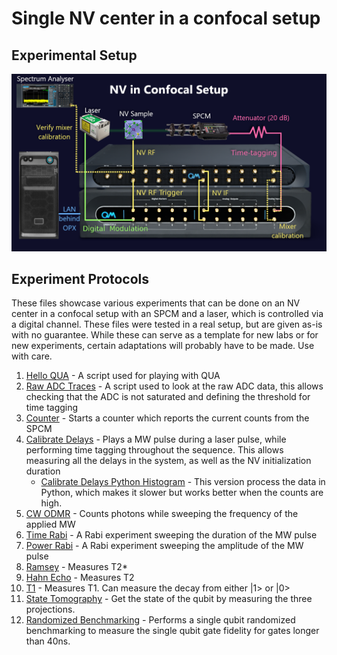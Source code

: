 # Single NV center in a confocal setup
## Experimental Setup
![connectivity diagram](connectivity.png)

## Experiment Protocols
These files showcase various experiments that can be done on an NV center in a confocal setup with an SPCM and a laser,
which is controlled via a digital channel.
These files were tested in a real setup, but are given as-is with no guarantee.
While these can serve as a template for new labs or for new experiments, certain adaptations will probably have to be made.
Use with care.

1. [Hello QUA](01_hello_qua.py) - A script used for playing with QUA
2. [Raw ADC Traces](02_raw_adc_traces.py) - A script used to look at the raw ADC data, this allows checking that the ADC is
not saturated and defining the threshold for time tagging
3. [Counter](03_counter.py) - Starts a counter which reports the current counts from the SPCM
4. [Calibrate Delays](04_calibrate_delays.py) - Plays a MW pulse during a laser pulse, while performing time tagging 
throughout the sequence. This allows measuring all the delays in the system, as well as the NV initialization duration
    * [Calibrate Delays Python Histogram](04_calibrate_delays_python_histogram.py) - This version process the data in 
Python, which makes it slower but works better when the counts are high.
5. [CW ODMR](05_cw_odmr.py) - Counts photons while sweeping the frequency of the applied MW
6. [Time Rabi](06_time_rabi.py) - A Rabi experiment sweeping the duration of the MW pulse
7. [Power Rabi](07_power_rabi.py) - A Rabi experiment sweeping the amplitude of the MW pulse
8. [Ramsey](08_ramsey.py) - Measures T2*
9. [Hahn Echo](09_hahn_echo.py) - Measures T2
10. [T1](10_T1.py) - Measures T1. Can measure the decay from either |1> or |0>
11. [State Tomography](11_state_tomography.py) - Get the state of the qubit by measuring the three projections.
12. [Randomized Benchmarking](12_randomized_benchmarking.py) - Performs a single qubit randomized benchmarking to measure the single qubit gate fidelity for gates longer than 40ns.